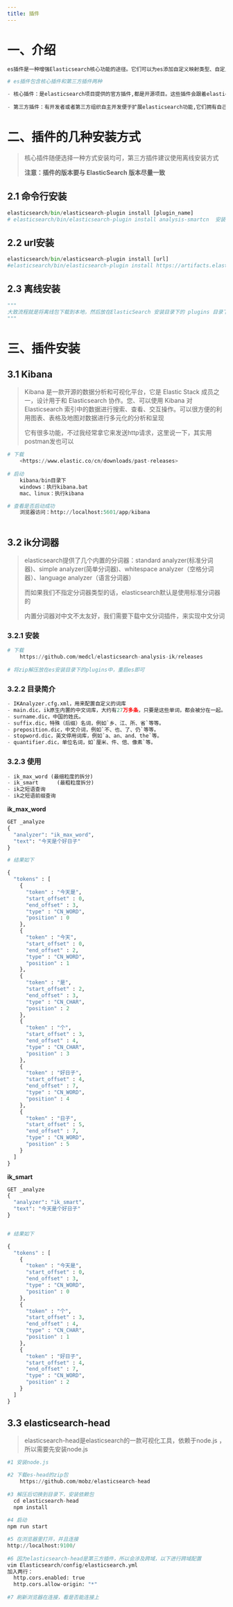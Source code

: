 ```yaml
---
title: 插件
---
```


# 一、介绍

```python
es插件是一种增强Elasticsearch核心功能的途径。它们可以为es添加自定义映射类型、自定义分词器、原生脚本、自伸缩等等扩展功能。es插件包含JAR文件，也可能包含脚本和配置文件，并且必须在集群中的每个节点上安装。安装之后，需要重启集群中的每个节点才能使插件生效。

# es插件包含核心插件和第三方插件两种

- 核心插件：是elasticsearch项目提供的官方插件,都是开源项目。这些插件会跟着elasticsearch版本升级进行升级,总能匹配到对应版本的elasticsearch,这些插件是有官方团队和社区成员共同开发的。https://github.com/elastic/elasticsearch/tree/master/plugins
  
- 第三方插件：有开发者或者第三方组织自主开发便于扩展elasticsearch功能,它们拥有自己的许可协议,在使用它们之前需要清除插件的使用协议,不一定随着elasticsearch版本升级, 所以使用者自行辨别插件和es的兼容性。
```

# 二、插件的几种安装方式

> 核心插件随便选择一种方式安装均可，第三方插件建议使用离线安装方式
>
> **注意：插件的版本要与 ElasticSearch 版本尽量一致**

## 2.1 命令行安装

```python
elasticsearch/bin/elasticsearch-plugin install [plugin_name]
# elasticsearch/bin/elasticsearch-plugin install analysis-smartcn  安装中文分词器
```

## 2.2 url安装

```python
elasticsearch/bin/elasticsearch-plugin install [url]
#elasticsearch/bin/elasticsearch-plugin install https://artifacts.elastic.co/downloads/elasticsearch-plugins/analysis-smartcn/analysis-smartcn-6.4.0.zip
```

## 2.3 离线安装

```python
"""
大致流程就是将离线包下载到本地，然后放在ElasticSearch 安装目录下的 plugins 目录下，重启es
"""
```

# 三、插件安装

## 3.1 Kibana

> Kibana 是一款开源的数据分析和可视化平台，它是 Elastic Stack 成员之一，设计用于和 Elasticsearch 协作。您、可以使用 Kibana 对 Elasticsearch 索引中的数据进行搜索、查看、交互操作。可以很方便的利用图表、表格及地图对数据进行多元化的分析和呈现
>
> 它有很多功能，不过我经常拿它来发送http请求，这里说一下，其实用postman发也可以

```python
# 下载
	<https://www.elastic.co/cn/downloads/past-releases>
  
# 启动
	kibana/bin目录下
    windows：执行kibana.bat
    mac、linux：执行kibana

# 查看是否启动成功
	浏览器访问：http://localhost:5601/app/kibana
  
```

## 3.2 ik分词器

> elasticsearch提供了几个内置的分词器：standard analyzer(标准分词器)、simple analyzer(简单分词器)、whitespace analyzer（空格分词器）、language analyzer（语言分词器）
>
> 而如果我们不指定分词器类型的话，elasticsearch默认是使用标准分词器的
>
> 内置分词器对中文不太友好，我们需要下载中文分词插件，来实现中文分词

### 3.2.1 安装

```python
# 下载 
	https://github.com/medcl/elasticsearch-analysis-ik/releases
  
# 将zip解压放在es安装目录下的plugins中，重启es即可

```

### 3.2.2 目录简介

```python
- IKAnalyzer.cfg.xml，用来配置自定义的词库
- main.dic，ik原生内置的中文词库，大约有27万多条，只要是这些单词，都会被分在一起。
- surname.dic，中国的姓氏。
- suffix.dic，特殊（后缀）名词，例如`乡、江、所、省`等等。
- preposition.dic，中文介词，例如`不、也、了、仍`等等。
- stopword.dic，英文停用词库，例如`a、an、and、the`等。
- quantifier.dic，单位名词，如`厘米、件、倍、像素`等。
```

### 3.2.3 使用

```python
- ik_max_word (最细粒度的拆分)
- ik_smart		(最粗粒度拆分)
- ik之短语查询
- ik之短语前缀查询
```

**ik_max_word**

```python
GET _analyze
{
  "analyzer": "ik_max_word",
  "text": "今天是个好日子"
}

# 结果如下

{
  "tokens" : [
    {
      "token" : "今天是",
      "start_offset" : 0,
      "end_offset" : 3,
      "type" : "CN_WORD",
      "position" : 0
    },
    {
      "token" : "今天",
      "start_offset" : 0,
      "end_offset" : 2,
      "type" : "CN_WORD",
      "position" : 1
    },
    {
      "token" : "是",
      "start_offset" : 2,
      "end_offset" : 3,
      "type" : "CN_CHAR",
      "position" : 2
    },
    {
      "token" : "个",
      "start_offset" : 3,
      "end_offset" : 4,
      "type" : "CN_CHAR",
      "position" : 3
    },
    {
      "token" : "好日子",
      "start_offset" : 4,
      "end_offset" : 7,
      "type" : "CN_WORD",
      "position" : 4
    },
    {
      "token" : "日子",
      "start_offset" : 5,
      "end_offset" : 7,
      "type" : "CN_WORD",
      "position" : 5
    }
  ]
}

```

**ik_smart**

```python
GET _analyze
{
  "analyzer": "ik_smart",
  "text": "今天是个好日子"
}


# 结果如下

{
  "tokens" : [
    {
      "token" : "今天是",
      "start_offset" : 0,
      "end_offset" : 3,
      "type" : "CN_WORD",
      "position" : 0
    },
    {
      "token" : "个",
      "start_offset" : 3,
      "end_offset" : 4,
      "type" : "CN_CHAR",
      "position" : 1
    },
    {
      "token" : "好日子",
      "start_offset" : 4,
      "end_offset" : 7,
      "type" : "CN_WORD",
      "position" : 2
    }
  ]
}

```

## 3.3 elasticsearch-head

> elasticsearch-head是elasticsearch的一款可视化工具，依赖于node.js ，所以需要先安装node.js

```python
#1 安装node.js

#2 下载es-head的zip包
	https://github.com/mobz/elasticsearch-head
 
#3 解压后切换到目录下，安装依赖包
  cd elasticsearch-head
  npm install
  
#4 启动
npm run start

#5 在浏览器里打开，并且连接
http://localhost:9100/
  
#6 因为elasticsearch-head是第三方插件，所以会涉及跨域，以下进行跨域配置
vim Elasticsearch/config/elasticsearch.yml
加入两行：
  http.cors.enabled: true
  http.cors.allow-origin: "*"
  
#7 刷新浏览器在连接，看是否能连接上